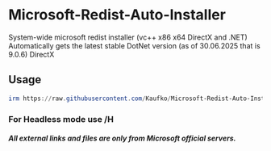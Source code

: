 # Microsoft-Redist-Auto-Installer
System-wide microsoft redist installer (vc++ x86 x64 DirectX and .NET)
Automatically gets the latest stable DotNet version (as of 30.06.2025 that is 9.0.6)
DirectX 
## Usage
```powershell 
irm https://raw.githubusercontent.com/Kaufko/Microsoft-Redist-Auto-Installer/refs/heads/master/installer.ps1 | iex
```

### For Headless mode use /H

##### All external links and files are only from Microsoft official servers.
